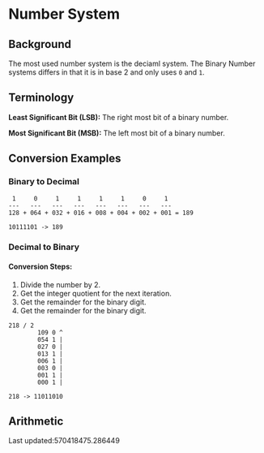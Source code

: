 # Number System

## Background
The most used number system is the deciaml system. The Binary Number systems differs in that
it is in base 2 and only uses `0` and `1`.

## Terminology
**Least Significant Bit (LSB):** The right most bit of a binary number.

**Most Significant Bit (MSB):** The left most bit of a binary number.

## Conversion Examples

### Binary to Decimal

```text
 1     0     1     1     1     1     0     1
---   ---   ---   ---   ---   ---   ---   ---
128 + 064 + 032 + 016 + 008 + 004 + 002 + 001 = 189

10111101 -> 189
```
### Decimal to Binary

#### Conversion Steps:
1. Divide the number by 2.
2. Get the integer quotient for the next iteration.
3. Get the remainder for the binary digit.
4. Get the remainder for the binary digit.

```text
218 / 2
        109 0 ^
        054 1 |
        027 0 |
        013 1 |
        006 1 |
        003 0 |
        001 1 |
        000 1 |

218 -> 11011010

```


## Arithmetic


Last updated:570418475.286449